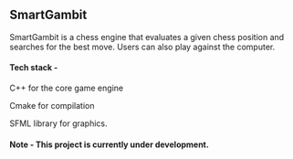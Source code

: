 ## SmartGambit

SmartGambit is a chess engine that evaluates a given chess position and searches for the best move. Users can also play against the computer.

#### Tech stack -

C++ for the core game engine

Cmake for compilation

SFML library for graphics.

#### Note - This project is currently under development.
